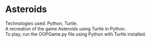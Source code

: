 # Asteroids
Technologies used: Python, Turtle.\
A recreation of the game Asteroids using Turtle in Python. \
To play, run the OOPGame.py file using Python with Turtle installed.

